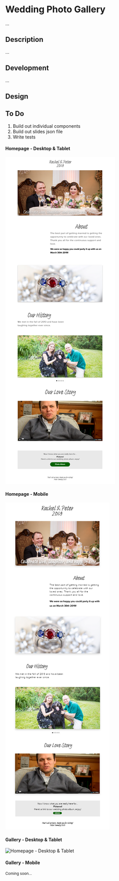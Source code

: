 # Wedding Photo Gallery

...

## Description

...

## Development

...

## Design

## To Do

1. Build out individual components
2. Build out slides json file
3. Write tests

#### Homepage - Desktop & Tablet

![Homepage - Desktop & Tablet](./docs/TumultyEverAfter-IpadDesktop-Home.png)

#### Homepage - Mobile

![Homepage - Desktop & Tablet](./docs/TumultyEverAfter-Mobile-Home.png)

#### Gallery - Desktop & Tablet

![Homepage - Desktop & Tablet](./docs/TumultyEverAfter-IpadDesktop-Gallery.png)

#### Gallery - Mobile

<sup>Coming soon...</sup>
